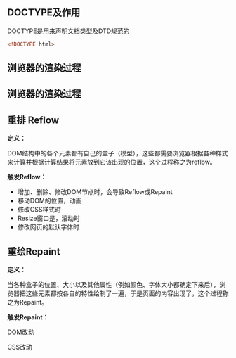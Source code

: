 ## DOCTYPE及作用

DOCTYPE是用来声明文档类型及DTD规范的

```html
<!DOCTYPE html>
```





## 浏览器的渲染过程

## 浏览器的渲染过程





## 重排 Reflow

**定义：**

DOM结构中的各个元素都有自己的盒子（模型），这些都需要浏览器根据各种样式来计算并根据计算结果将元素放到它该出现的位置，这个过程称之为reflow。

**触发Reflow：**

- 增加、删除、修改DOM节点时，会导致Reflow或Repaint
- 移动DOM的位置，动画
- 修改CSS样式时
- Resize窗口是，滚动时
- 修改网页的默认字体时



## 重绘Repaint

**定义：**

当各种盒子的位置、大小以及其他属性（例如颜色、字体大小都确定下来后），浏览器把这些元素都按各自的特性绘制了一遍，于是页面的内容出现了，这个过程称之为Repaint。

**触发Repaint：**

DOM改动

CSS改动





